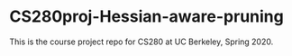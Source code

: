 # CS280proj-Hessian-aware-pruning
This is the course project repo for CS280 at UC Berkeley, Spring 2020. 

